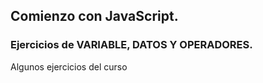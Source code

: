 ## Comienzo con JavaScript. 
### Ejercicios de VARIABLE, DATOS Y OPERADORES. 

Algunos ejercicios del curso